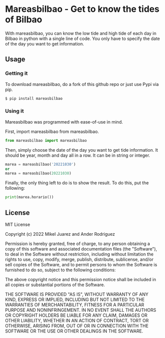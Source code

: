 # Mareasbilbao - Get to know the tides of Bilbao
With mareasbilbao, you can know the low tide and high tide of each day in Bilbao in python with a single line of code. You only have to specify the date of the day you want to get information.

## Usage
### Getting it
To download mareasbilbao, do a fork of this github repo or just use Pypi via pip.

```sh
$ pip install mareasbilbao
```

### Using it
Mareasbilbao was programmed with ease-of-use in mind.

First, import mareasbilbao from mareasbilbao.

```Python
from mareasbilbao import mareasbilbao
```

Then, simply choose the date of the day you want to get tide information. It should be year, month and day all in a row. It can be in string or integer.

```Python
marea = mareasbilbao('20221030')
or
marea = mareasbilbao(20221030)
```

Finally, the only thing left to do is to show the result. To do this, put the following:

```Python
print(marea.horario())
```


License
----

MIT License

Copyright (c) 2022 Mikel Juarez and Ander Rodriguez

Permission is hereby granted, free of charge, to any person obtaining a copy
of this software and associated documentation files (the "Software"), to deal
in the Software without restriction, including without limitation the rights
to use, copy, modify, merge, publish, distribute, sublicense, and/or sell
copies of the Software, and to permit persons to whom the Software is
furnished to do so, subject to the following conditions:

The above copyright notice and this permission notice shall be included in all
copies or substantial portions of the Software.

THE SOFTWARE IS PROVIDED "AS IS", WITHOUT WARRANTY OF ANY KIND, EXPRESS OR
IMPLIED, INCLUDING BUT NOT LIMITED TO THE WARRANTIES OF MERCHANTABILITY,
FITNESS FOR A PARTICULAR PURPOSE AND NONINFRINGEMENT. IN NO EVENT SHALL THE
AUTHORS OR COPYRIGHT HOLDERS BE LIABLE FOR ANY CLAIM, DAMAGES OR OTHER
LIABILITY, WHETHER IN AN ACTION OF CONTRACT, TORT OR OTHERWISE, ARISING FROM,
OUT OF OR IN CONNECTION WITH THE SOFTWARE OR THE USE OR OTHER DEALINGS IN THE
SOFTWARE.
